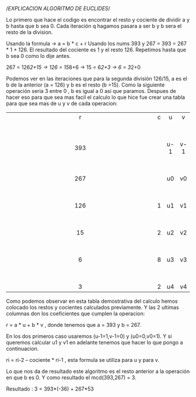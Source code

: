 /*EXPLICACION ALGORITMO DE EUCLIDES*/

Lo primero que hace el codigo es encontrar el resto y cociente de dividir a y b hasta que b sea 0. Cada iteración q hagamos pasara a ser b y b sera el resto de la division.

Usando la formula    -> a = b * c + r
Usando los nums 393 y 267 = 393 = 267 * 1 + 126.
El resultado del cociente es 1 y el resto 126. Repetimos hasta que b sea 0 como lo dije antes.

267 = 126*2+15 -> 126 = 15*8+6 -> 15 = 6*2+3 -> 6 = 3*2+0

Podemos ver en las iteraciones que para la segunda división 126/15, a es el b de la anterior (a = 126) y b es el resto (b =15). Como la siguiente operación seria 3 entre 0 , b es 
igual a 0 asi que paramos. Despues de hacer eso para que sea mas facil el calculo lo que hice fue crear una tabla para que sea mas  de u y v de cada operacion: 

<table style="width: 100%; text-align: center;">
  <tr>
    <td style="width: 33%;">r</td>
    <td style="width: 33%;">c</td>
    <td style="width: 33%;">u</td>
    <td style="width: 33%;">v</td>
  </tr>
  <tr>
    <td colspan="0.5" style="width: 100%; padding-top: 50px;">393</td>
    <td colspan="0.5" style="width: 100%; padding-top: 50px;"></td>
    <td colspan="0.5" style="width: 100%; padding-top: 50px;">u-1</td>
    <td colspan="0.5" style="width: 100%; padding-top: 50px;">v-1</td>
  </tr>
    <tr>
    <td colspan="0.5" style="width: 100%; padding-top: 50px;">267</td>
    <td colspan="0.5" style="width: 100%; padding-top: 50px;"></td>
    <td colspan="0.5" style="width: 100%; padding-top: 50px;">u0</td>
    <td colspan="0.5" style="width: 100%; padding-top: 50px;">v0</td>
  </tr>
    <tr>
    <td colspan="0.5" style="width: 100%; padding-top: 50px;">126</td>
    <td colspan="0.5" style="width: 100%; padding-top: 50px;">1</td>
    <td colspan="0.5" style="width: 100%; padding-top: 50px;">u1</td>
    <td colspan="0.5" style="width: 100%; padding-top: 50px;">v1</td>
  </tr>
   <tr>
    <td colspan="0.5" style="width: 100%; padding-top: 50px;">15</td>
    <td colspan="0.5" style="width: 100%; padding-top: 50px;">2</td>
    <td colspan="0.5" style="width: 100%; padding-top: 50px;">u2</td>
    <td colspan="0.5" style="width: 100%; padding-top: 50px;">v2</td>
  </tr>
    <tr>
    <td colspan="0.5" style="width: 100%; padding-top: 50px;">6</td>
    <td colspan="0.5" style="width: 100%; padding-top: 50px;">8</td>
    <td colspan="0.5" style="width: 100%; padding-top: 50px;">u3</td>
    <td colspan="0.5" style="width: 100%; padding-top: 50px;">v3</td>
  </tr>
    <tr>
    <td colspan="0.5" style="width: 100%; padding-top: 50px;">3</td>
    <td colspan="0.5" style="width: 100%; padding-top: 50px;">2</td>
    <td colspan="0.5" style="width: 100%; padding-top: 50px;">u4</td>
    <td colspan="0.5" style="width: 100%; padding-top: 50px;">v4</td>
  </tr>
</table>



Como podemos observar en esta tabla demostrativa del calculo hemos colocado los restos y cocientes calculados previamente. Y las 2 ultimas columnas don los coeficientes que cumplen la operacion:

r = a * u + b * v , donde tenemos que a = 393 y b = 267.

En los dos primeros caso usaremos (u-1=1,v-1=0) y (u0=0,v0=1). Y si queremos calcular u1 y v1 en adelante tenemos que hacer lo que pongo a continuacion.

ri = ri-2 – cociente * ri-1 , esta formula se utiliza para u y para v.

Lo que nos da de resultado este algoritmo es el resto anterior a la operación en que b es 0. Y como resultado el mcd(393,267) = 3.

Resultado : 3 = 393*(-36) + 267*53

